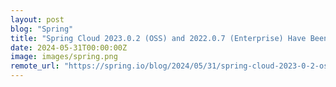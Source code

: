 ```yaml
---
layout: post
blog: "Spring"
title: "Spring Cloud 2023.0.2 (OSS) and 2022.0.7 (Enterprise) Have Been Released"
date: 2024-05-31T00:00:00Z
image: images/spring.png
remote_url: "https://spring.io/blog/2024/05/31/spring-cloud-2023-0-2-oss-and-2022-0-7-enterprise-have-been-released"
---
```

